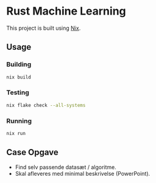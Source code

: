 # Rust Machine Learning

This project is built using [Nix](https://nixos.org).

## Usage

### Building

```sh
nix build
```

### Testing

```sh
nix flake check --all-systems
```

### Running

```sh
nix run
```

## Case Opgave

- Find selv passende datasæt / algoritme.
- Skal afleveres med minimal beskrivelse (PowerPoint).
